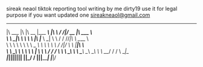 sireak neaol tiktok reporting tool writing by me dirty19
use it for legal purpose
if you want updated one sireakneaol@gmail.com
 ________  ___  ________  _________    ___    ___  _____  ________     
|\   ___ \|\  \|\   __  \|\___   ___\ |\  \  /  /|/ __  \|\  ___  \    
\ \  \_|\ \ \  \ \  \|\  \|___ \  \_| \ \  \/  / /\/_|\  \ \____   \   
 \ \  \ \\ \ \  \ \   _  _\   \ \  \   \ \    / /\|/ \ \  \|____|\  \  
  \ \  \_\\ \ \  \ \  \\  \|   \ \  \   \/  /  /      \ \  \  __\_\  \ 
   \ \_______\ \__\ \__\\ _\    \ \__\__/  / /         \ \__\|\_______\
    \|_______|\|__|\|__|\|__|    \|__|\___/ /           \|__|\|_______|
                                     \|___|/                           
